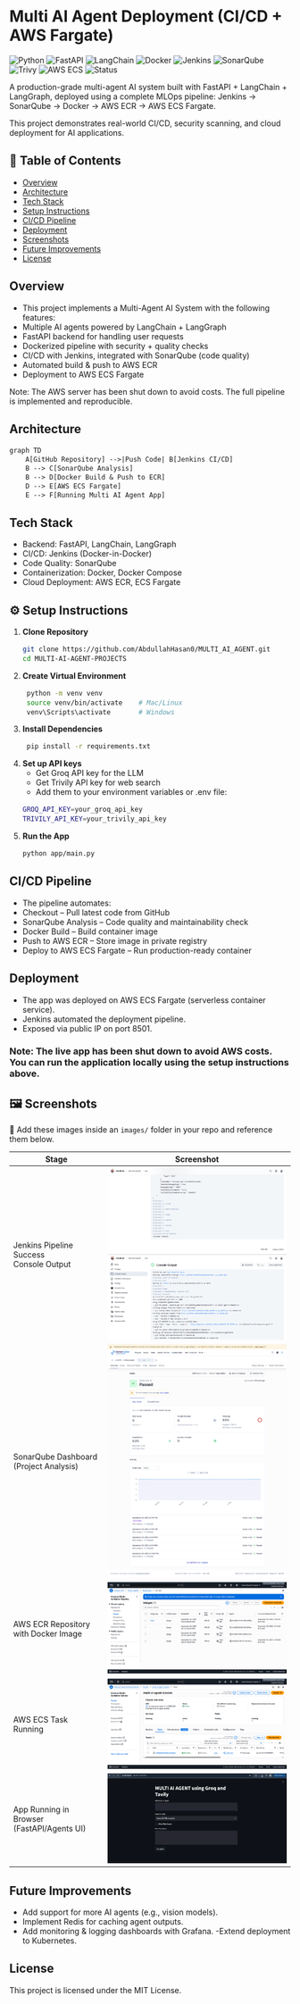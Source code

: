 # Multi AI Agent Deployment (CI/CD + AWS Fargate)

![Python](https://img.shields.io/badge/Python-3.11-blue?logo=python)
![FastAPI](https://img.shields.io/badge/FastAPI-0.100-green?logo=fastapi)
![LangChain](https://img.shields.io/badge/LangChain-Agents-yellow?logo=openai)
![Docker](https://img.shields.io/badge/Docker-Enabled-blue?logo=docker)
![Jenkins](https://img.shields.io/badge/CI/CD-Jenkins-red?logo=jenkins)
![SonarQube](https://img.shields.io/badge/Code%20Quality-SonarQube-lightblue?logo=sonarqube)
![Trivy](https://img.shields.io/badge/Security-Trivy-orange?logo=aqua)
![AWS ECS](https://img.shields.io/badge/Deploy-AWS%20ECS%20Fargate-orange?logo=amazonaws)
![Status](https://img.shields.io/badge/Live-Demo%20Offline-lightgrey?logo=cloud)

A production-grade multi-agent AI system built with FastAPI + LangChain + LangGraph, deployed using a complete MLOps pipeline:
Jenkins → SonarQube → Docker → AWS ECR → AWS ECS Fargate.

This project demonstrates real-world CI/CD, security scanning, and cloud deployment for AI applications.

## 📑 Table of Contents
- [Overview](#overview)
- [Architecture](#architecture)
- [Tech Stack](#tech-stack)
- [Setup Instructions](#setup-instructions)
- [CI/CD Pipeline](#cicd-pipeline)
- [Deployment](#deployment)
- [Screenshots](#screenshots)
- [Future Improvements](#future-improvements)
- [License](#license)

## Overview

- This project implements a Multi-Agent AI System with the following features:
- Multiple AI agents powered by LangChain + LangGraph
- FastAPI backend for handling user requests
- Dockerized pipeline with security + quality checks
- CI/CD with Jenkins, integrated with SonarQube (code quality) 
- Automated build & push to AWS ECR
- Deployment to AWS ECS Fargate

Note: The AWS server has been shut down to avoid costs.
The full pipeline is implemented and reproducible.


## Architecture

```mermaid
graph TD
    A[GitHub Repository] -->|Push Code| B[Jenkins CI/CD]
    B --> C[SonarQube Analysis]
    B --> D[Docker Build & Push to ECR]
    D --> E[AWS ECS Fargate]
    E --> F[Running Multi AI Agent App]
```

## Tech Stack

- Backend: FastAPI, LangChain, LangGraph
- CI/CD: Jenkins (Docker-in-Docker)
- Code Quality: SonarQube
- Containerization: Docker, Docker Compose
- Cloud Deployment: AWS ECR, ECS Fargate

## ⚙️ Setup Instructions

1. **Clone Repository**
   ```bash
   git clone https://github.com/AbdullahHasan0/MULTI_AI_AGENT.git
   cd MULTI-AI-AGENT-PROJECTS
   ```
2. **Create Virtual Environment**
   ```bash
    python -m venv venv
    source venv/bin/activate    # Mac/Linux
    venv\Scripts\activate       # Windows
   ```
3. **Install Dependencies**
   ```bash
    pip install -r requirements.txt
   ```
4. **Set up API keys**
   - Get Groq API key for the LLM
   - Get Trivily API key for web search
   - Add them to your environment variables or .env file:
   ```bash
   GROQ_API_KEY=your_groq_api_key
   TRIVILY_API_KEY=your_trivily_api_key
   ```
5. **Run the App**
   ```bash
   python app/main.py
   ```

## CI/CD Pipeline
- The pipeline automates:
- Checkout – Pull latest code from GitHub
- SonarQube Analysis – Code quality and maintainability check
- Docker Build – Build container image
- Push to AWS ECR – Store image in private registry
- Deploy to AWS ECS Fargate – Run production-ready container

## Deployment

- The app was deployed on AWS ECS Fargate (serverless container service).
- Jenkins automated the deployment pipeline.
- Exposed via public IP on port 8501.

### Note: The live app has been shut down to avoid AWS costs. You can run the application locally using the setup instructions above.

## 🖼 Screenshots

📌 Add these images inside an `images/` folder in your repo and reference them below.

| Stage | Screenshot |
|-------|------------|
| Jenkins Pipeline Success <br> Console Output | ![Jenkins Pipeline](images/jenkins1.png) <br> ![Jenkins Console](images/jenkins2.png) |
| SonarQube Dashboard (Project Analysis) | ![SonarQube Dashboard](images/sonarqube.png) |
| AWS ECR Repository with Docker Image | ![AWS ECR](images/ecr.png) |
| AWS ECS Task Running | ![AWS ECS](images/ecs.png) |
| App Running in Browser (FastAPI/Agents UI) | ![App UI](images/app.png) |


## Future Improvements

- Add support for more AI agents (e.g., vision models).
- Implement Redis for caching agent outputs.
- Add monitoring & logging dashboards with Grafana.
-Extend deployment to Kubernetes.

## License
This project is licensed under the MIT License.
